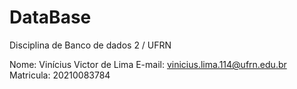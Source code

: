 # DataBase
Disciplina de Banco de dados 2 / UFRN

Nome: Vinícius Victor de Lima
E-mail: vinicius.lima.114@ufrn.edu.br
Matricula: 20210083784
